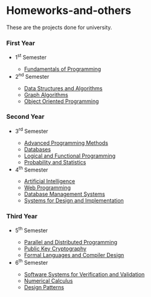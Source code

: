 # Homeworks-and-others

These are the projects done for university.

### First Year
<ul>
  <li>1<sup>st</sup> Semester</li>
  <ul>
    <li><a href="https://github.com/911-Brinza-Alina-Elena/Homeworks-and-others/tree/main/First%20Year/Semester%201/Fundamentals%20of%20Programming">Fundamentals of Programming</a></li>
  </ul>
  <li>2<sup>nd</sup> Semester</li>
  <ul>
    <li><a href="https://github.com/911-Brinza-Alina-Elena/Homeworks-and-others/tree/main/First%20Year/Semester%202/Data%20Structures%20and%20Algorithms">Data Structures and Algorithms</a></li>
    <li><a href="https://github.com/911-Brinza-Alina-Elena/Homeworks-and-others/tree/main/First%20Year/Semester%202/Graph%20Algorithms">Graph Algorithms</a></li>
    <li><a href="https://github.com/911-Brinza-Alina-Elena/Homeworks-and-others/tree/main/First%20Year/Semester%202/Object%20Oriented%20Programming">Object Oriented Programming</a></li>
  </ul>
</ul>

### Second Year
<ul>
  <li>3<sup>rd</sup> Semester</li>
  <ul>
    <li><a href="https://github.com/911-Brinza-Alina-Elena/Homeworks-and-others/tree/main/Second%20Year/Semester%201/Advanced%20Programming%20Methods">Advanced Programming Methods</a></li>
    <li><a href="https://github.com/911-Brinza-Alina-Elena/Homeworks-and-others/tree/main/Second%20Year/Semester%201/Databases">Databases</a></li>
    <li><a href="https://github.com/911-Brinza-Alina-Elena/Homeworks-and-others/tree/main/Second%20Year/Semester%201/Logical%20and%20Functional%20Programming">Logical and Functional Programming</a></li>
    <li><a href="https://github.com/911-Brinza-Alina-Elena/Homeworks-and-others/tree/main/Second%20Year/Semester%201/Probability%20and%20Statistics">Probability and Statistics</a></li>
  </ul>
  <li>4<sup>th</sup> Semester</li>
  <ul>
    <li><a href="https://github.com/911-Brinza-Alina-Elena/Homeworks-and-others/tree/main/Second%20Year/Semester%202/Artificial%20Intelligence">Artificial Intelligence</a></li>
    <li><a href="https://github.com/911-Brinza-Alina-Elena/Homeworks-and-others/tree/main/Second%20Year/Semester%202/Web%20Programming">Web Programming</a></li>
    <li><a href="https://github.com/911-Brinza-Alina-Elena/Homeworks-and-others/tree/main/Second%20Year/Semester%202/Database%20Management%20Systems">Database Management Systems</a></li>
    <li><a href="https://github.com/911-Brinza-Alina-Elena/Homeworks-and-others/tree/main/Second%20Year/Semester%202/Systems%20for%20Design%20and%20Implementation">Systems for Design and Implementation</a></li>
  </ul>
</ul>
  
### Third Year
<ul>
  <li>5<sup>th</sup> Semester </li>
  <ul>
    <li><a href="https://github.com/911-Brinza-Alina-Elena/Homeworks-and-others/tree/main/Third%20Year/Semester%201/Parallel%20and%20distributed%20programming">Parallel and Distributed Programming</a></li>
    <li><a href="https://github.com/911-Brinza-Alina-Elena/Homeworks-and-others/tree/main/Third%20Year/Semester%201/Public%20key%20cryptography">Public Key Cryptography</a></li>
    <li><a href="https://github.com/911-Brinza-Alina-Elena/Sem5_FLCD">Formal Languages and Compiler Design</a></li>
  </ul>
  <li>6<sup>th</sup> Semester </li>
  <ul>
    <li><a href="https://github.com/brinzaalina/Homeworks-and-others/tree/main/Third%20Year/Semester%202/Software%20Systems%20for%20Verification%20and%20Validation">Software Systems for Verification and Validation</a></li>
    <li><a href="https://github.com/brinzaalina/Homeworks-and-others/tree/main/Third%20Year/Semester%202/Numerical%20Calculus">Numerical Calculus</a></li>
    <li><a href="https://github.com/brinzaalina/Homeworks-and-others/tree/main/Third%20Year/Semester%202/Design%20Patterns">Design Patterns</a></li>
  </ul>
</ul>
